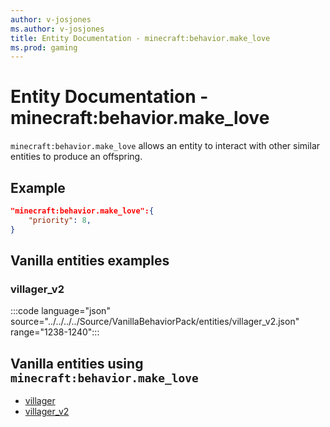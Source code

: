 ```yaml
---
author: v-josjones
ms.author: v-josjones
title: Entity Documentation - minecraft:behavior.make_love
ms.prod: gaming
---
```


# Entity Documentation - minecraft:behavior.make_love

`minecraft:behavior.make_love` allows an entity to interact with other similar entities to produce an offspring.

## Example

```json
"minecraft:behavior.make_love":{
    "priority": 8,
}
```

## Vanilla entities examples

### villager_v2

:::code language="json" source="../../../../Source/VanillaBehaviorPack/entities/villager_v2.json" range="1238-1240":::

## Vanilla entities using `minecraft:behavior.make_love`

- [villager](../../../../Source/VanillaBehaviorPack_Snippets/entities/villager.md)
- [villager_v2](../../../../Source/VanillaBehaviorPack_Snippets/entities/villager_v2.md)
